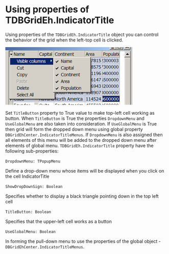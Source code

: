 # Using properties of TDBGridEh.IndicatorTitle


Using properties of the `TDBGridEh.IndicatorTitle` object you can control the behavior of the grid when the left-top cell is clicked.

![](../../images/clip0033.png)

Set `TitleButton` property to True value to make top-left cell working as button. When `TitleButton` is True the properties `DropdownMenu` and `UseGlobalMenu` are also taken into consideration. If `UseGlobalMenu` is True then grid will form the dropped down menu using global property `DBGridEhCenter.IndicatorTitleMenus`. If `DropdownMenu` is also assigned then all elements of this menu will be added to the dropped down menu after elements of global menu.
`TDBGridEh.IndicatorTitle` property have the following sub-properties:


`DropdownMenu: TPopupMenu`

<sh>Define a drop-down menu whose items will be displayed when you click on the cell IndicatorTitle </sh>

`ShowDropDownSign: Boolean`

<sh>Specifies whether to display a black triangle pointing down in the top left cell</sh>

`TitleButton: Boolean`

<sh>Specifies that the upper-left cell works as a button</sh>

`UseGlobalMenu: Boolean`

<sh>

In forming the pull-down menu to use the properties of the global object - `DBGridEhCenter.IndicatorTitleMenus`.
</sh>
